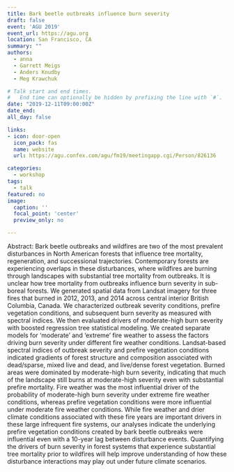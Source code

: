 ```yaml
---
title: Bark beetle outbreaks influence burn severity 
draft: false
event: 'AGU 2019'
event_url: https://agu.org
location: San Francisco, CA
summary: ""
authors: 
  - anna
  - Garrett Meigs
  - Anders Knudby
  - Meg Krawchuk

# Talk start and end times.
#   End time can optionally be hidden by prefixing the line with `#`.
date: "2019-12-11T09:00:00Z"
date_end: 
all_day: false

links:
- icon: door-open
  icon_pack: fas
  name: website
  url: https://agu.confex.com/agu/fm19/meetingapp.cgi/Person/826136

categories:
  - workshop
tags:
  - talk
featured: no
image:
  caption: ''
  focal_point: 'center'
  preview_only: no

---
```


Abstract: Bark beetle outbreaks and wildfires are two of the most prevalent disturbances in North American forests that influence tree mortality, regeneration, and successional trajectories. Contemporary forests are experiencing overlaps in these disturbances, where wildfires are burning through landscapes with substantial tree mortality from outbreaks. It is unclear how tree mortality from outbreaks influence burn severity in sub-boreal forests. We generated spatial data from Landsat imagery for three fires that burned in 2012, 2013, and 2014 across central interior British Columbia, Canada. We characterized outbreak severity conditions, prefire vegetation conditions, and subsequent burn severity as measured with spectral indices. We then evaluated drivers of moderate-high burn severity with boosted regression tree statistical modeling. We created separate models for ‘moderate’ and ‘extreme’ fire weather to assess the factors driving burn severity under different fire weather conditions. Landsat-based spectral indices of outbreak severity and prefire vegetation conditions indicated gradients of forest structure and composition associated with dead/sparse, mixed live and dead, and live/dense forest vegetation. Burned areas were dominated by moderate-high burn severity, indicating that much of the landscape still burns at moderate-high severity even with substantial prefire mortality. Fire weather was the most influential driver of the probability of moderate-high burn severity under extreme fire weather conditions, whereas prefire vegetation conditions were more influential under moderate fire weather conditions. While fire weather and drier climate conditions associated with these fire years are important drivers in these large infrequent fire systems, our analyses indicate the underlying prefire vegetation conditions created by bark beetle outbreaks were influential even with a 10-year lag between disturbance events. Quantifying the drivers of burn severity in forest systems that experience substantial tree mortality prior to wildfires will help improve understanding of how these disturbance interactions may play out under future climate scenarios.
